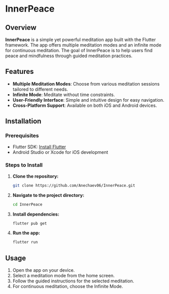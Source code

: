 # InnerPeace

## Overview
**InnerPeace** is a simple yet powerful meditation app built with the Flutter framework. The app offers multiple meditation modes and an infinite mode for continuous meditation. The goal of InnerPeace is to help users find peace and mindfulness through guided meditation practices.

## Features
- **Multiple Meditation Modes**: Choose from various meditation sessions tailored to different needs.
- **Infinite Mode**: Meditate without time constraints.
- **User-Friendly Interface**: Simple and intuitive design for easy navigation.
- **Cross-Platform Support**: Available on both iOS and Android devices.

## Installation

### Prerequisites
- Flutter SDK: [Install Flutter](https://flutter.dev/docs/get-started/install)
- Android Studio or Xcode for iOS development

### Steps to Install

1. **Clone the repository:**
    ```sh
    git clone https://github.com/Anechaev06/InnerPeace.git
    ```
2. **Navigate to the project directory:**
    ```sh
    cd InnerPeace
    ```
3. **Install dependencies:**
    ```sh
    flutter pub get
    ```
4. **Run the app:**
    ```sh
    flutter run
    ```

## Usage

1. Open the app on your device.
2. Select a meditation mode from the home screen.
3. Follow the guided instructions for the selected meditation.
4. For continuous meditation, choose the Infinite Mode.
